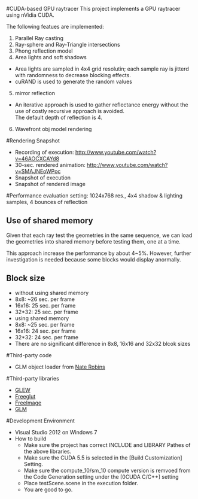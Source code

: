 #CUDA-based GPU raytracer 
This project implements a GPU raytracer using nVidia CUDA.  
  
The following featues are implemented:
1. Parallel Ray casting
2. Ray-sphere and Ray-Triangle intersections 
3. Phong reflection model
4. Area lights and soft shadows  
 * Area lights are sampled in 4x4 grid resolutin; each sample ray is jitterd with randomness to decrease blocking effects.
 * cuRAND is used to generate the random values 
5. mirror reflection  
 * An iterative approach is used to gather reflectance energy without the use of costly recursive approach is avoided.  
  The default depth of reflection is 4.
6. Wavefront obj model rendering

#Rendering Snapshot
 * Recording of execution: http://www.youtube.com/watch?v=46AOCXCAYd8
 * 30-sec. rendered animation: http://www.youtube.com/watch?v=SMAJNEoWPoc
 * Snapshot of execution
 * Snapshot of rendered image

#Performance evaluation
 setting: 1024x768 res., 4x4 shadow & lighting samples, 4 bounces of reflection
## Use of shared memory
  Given that each ray test the geometries in the same sequence, we can load the geometries into shared memory before testing them, one at a time.  
    
  This approach increase the performance by about 4~5%. However, further investigation is needed because some blocks would display anormally.
## Block size 
 * without using shared memory
  * 8x8: ~26 sec. per frame
  * 16x16: 25 sec. per frame
  * 32*32: 25 sec. per frame
 * using shared memory
  * 8x8: ~25 sec. per frame
  * 16x16: 24 sec. per frame
  * 32*32: 24 sec. per frame
 * There are no significant difference in 8x8, 16x16 and 32x32 blcok sizes
 



#Third-party code
 * GLM object loader from [Nate Robins](https://user.xmission.com/~nate/tutors.html)

#Third-party libraries
  * [GLEW](http://glew.sourceforge.net/)
  * [Freeglut](http://freeglut.sourceforge.net/)
  * [FreeImage](http://freeimage.sourceforge.net/)
  * [GLM](http://glm.g-truc.net/0.9.4/index.html)  
  
#Development Environment
* Visual Studio 2012 on Windows 7
* How to build
  * Make sure the project has correct INCLUDE and LIBRARY Pathes of the above libraries.
  * Make sure the CUDA 5.5 is selected in the [Build Customization] Setting.
  * Make sure the compute_10/sm_10 compute version is remvoed from the Code Generation setting under the [0CUDA C/C++] setting
  * Place testScene.scene in the execution folder.
  * You are good to go.